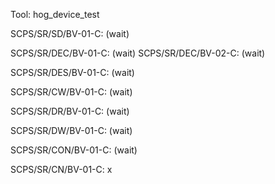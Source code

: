 Tool: hog_device_test

SCPS/SR/SD/BV-01-C: (wait)

SCPS/SR/DEC/BV-01-C: (wait)
SCPS/SR/DEC/BV-02-C: (wait)

SCPS/SR/DES/BV-01-C: (wait)

SCPS/SR/CW/BV-01-C: (wait)

SCPS/SR/DR/BV-01-C: (wait)

SCPS/SR/DW/BV-01-C: (wait)

SCPS/SR/CON/BV-01-C: (wait)

SCPS/SR/CN/BV-01-C: x